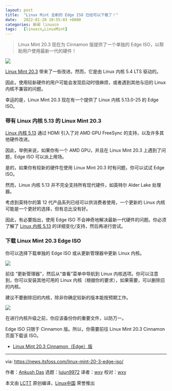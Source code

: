 ```yaml
---
layout: post
title:	"Linux Mint 全新的 Edge ISO 已经可以下载了！"
date:	2022-01-20 10:55:03 +0800 
categories:	新闻 linuxcn 
tags:	[linuxcn,LinuxMint]
---
```




> 
> Linux Mint 20.3 现在为 Cinnamon 版提供了一个单独的 Edge ISO，以帮助用户使用最新一代的硬件！
> 
> 
> 


![](/Asserts/Images//attachment/album/202201/20/105504j155x090wkwi335w.png)


[Linux Mint 20.3](https://news.itsfoss.com/linux-mint-20-3-una-release/) 带来了一些改进。然而，它是由 Linux 内核 5.4 LTS 驱动的。


因此，使用较新硬件的用户可能会发现启动时很麻烦，或者遇到其他与旧的 Linux 内核不兼容的问题。


幸运的是，Linux Mint 20.3 现在有一个提供了 Linux 内核 5.13.0-25 的 Edge ISO。


### 带有 Linux 内核 5.13 的 Linux Mint 20.3


[Linux 内核 5.13](https://news.itsfoss.com/linux-kernel-5-13-release/) 通过 HDMI 引入了对 AMD GPU FreeSync 的支持，以及许多其他硬件改进。


因此，举例来说，如果你有一个 AMD GPU，并且在 Linux Mint 20.3 上遇到了问题，Edge ISO 可以派上用场。


是的，如果你有较新的硬件在使用 Linux Mint 20.3 时有问题，你可以试试 Edge ISO。


然而，Linux 内核 5.13 并不完全支持所有现代硬件，如英特尔 Alder Lake 处理器。


考虑到英特尔的第 12 代产品系列已经可以供消费者使用，一个更新的 Linux 内核可能是一个更好的选择，但有总比没有好。


因此，有必要指出，使用 Edge ISO 不会神奇地解决最新一代硬件的问题。你必须了解了 [Linux 内核 5.13](https://news.itsfoss.com/linux-kernel-5-13-release/) 的详细变化/支持，然后再进行尝试。


### 下载 Linux Mint 20.3 Edge ISO


你可以选择下载单独的 Edge ISO 或从更新管理器中更新 Linux 内核。


![](/Asserts/Images//attachment/album/202201/20/105504qp2ppxo7ja3ol3x0.png)


前往 “更新管理器”，然后从“查看”菜单中导航到 Linux 内核选项。你可以注意到，你可以安装其他可用的 Linux 内核（根据你的要求），如果需要，可以删除旧的内核。


建议不要删除旧的内核，除非你确定较新的版本能按预期工作。


![](/Asserts/Images//attachment/album/202201/20/105504ah8mm4sfm0m68uu1.png)


在进行内核升级之前，你应该备份你的重要文件，以防万一。


Edge ISO 只限于 Cinnamon 版。所以，你需要前往 Linux Mint 20.3 Cinnamon 页面下载该 ISO。


* [Linux Mint 20.3 Cinnamon（Edge）版](https://www.linuxmint.com/edition.php?id=296)




---


via: <https://news.itsfoss.com/linux-mint-20-3-edge-iso/>


作者：[Ankush Das](https://news.itsfoss.com/author/ankush/) 选题：[lujun9972](https://github.com/lujun9972) 译者：[wxy](https://github.com/wxy) 校对：[wxy](https://github.com/wxy)


本文由 [LCTT](https://github.com/LCTT/TranslateProject) 原创编译，[Linux中国](https://linux.cn/) 荣誉推出
